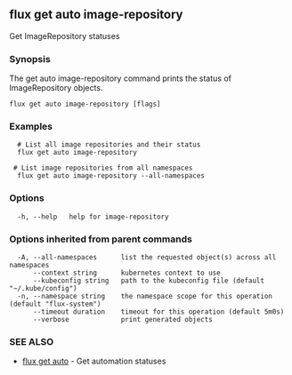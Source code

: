 ## flux get auto image-repository

Get ImageRepository statuses

### Synopsis

The get auto image-repository command prints the status of ImageRepository objects.

```
flux get auto image-repository [flags]
```

### Examples

```
  # List all image repositories and their status
  flux get auto image-repository

 # List image repositories from all namespaces
  flux get auto image-repository --all-namespaces

```

### Options

```
  -h, --help   help for image-repository
```

### Options inherited from parent commands

```
  -A, --all-namespaces      list the requested object(s) across all namespaces
      --context string      kubernetes context to use
      --kubeconfig string   path to the kubeconfig file (default "~/.kube/config")
  -n, --namespace string    the namespace scope for this operation (default "flux-system")
      --timeout duration    timeout for this operation (default 5m0s)
      --verbose             print generated objects
```

### SEE ALSO

* [flux get auto](flux_get_auto.md)	 - Get automation statuses

